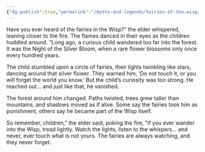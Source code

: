 ```yaml
---
{"dg-publish":true,"permalink":"/myths-and-legends/fairies-of-the-wisp/","dgPassFrontmatter":true}
---
```



Have you ever heard of the fairies in the Wisp?” the elder whispered, leaning closer to the fire. The flames danced in their eyes as the children huddled around. “Long ago, a curious child wandered too far into the forest. It was the Night of the Silver Bloom, when a rare flower blossoms only once every hundred years.

The child stumbled upon a circle of fairies, their lights twinkling like stars, dancing around that silver flower. They warned him, ‘Do not touch it, or you will forget the world you know.’ But the child’s curiosity was too strong. He reached out… and just like that, he vanished.

The forest around him changed. Paths twisted, trees grew taller than mountains, and shadows moved as if alive. Some say the fairies took him as punishment, others say he became part of the Wisp itself.

So remember, children,” the elder said, poking the fire, “if you ever wander into the Wisp, tread lightly. Watch the lights, listen to the whispers… and never, ever touch what is not yours. The fairies are always watching, and they never forget.